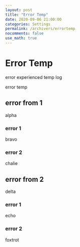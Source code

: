 ```yaml
---
layout: post
title: "Error Temp"
date: 2020-09-06 21:00:00
categories: Settings
permalink: /archivers/errortemp
nocomments: false
use_math: true
---
```


# Error Temp

error experienced temp log

<!-- ![air1](/assets/posts/2020-04-01-aircon/air1.JPG) -->

<!-- ![air2](/assets/posts/2020-04-01-aircon/air2.JPG){: width="500" height="500"} -->

error temp

## error from 1

alpha

### error 1

bravo

### error 2

chalie

## error from 2

delta

### error 1

echo

### error 2

foxtrot
